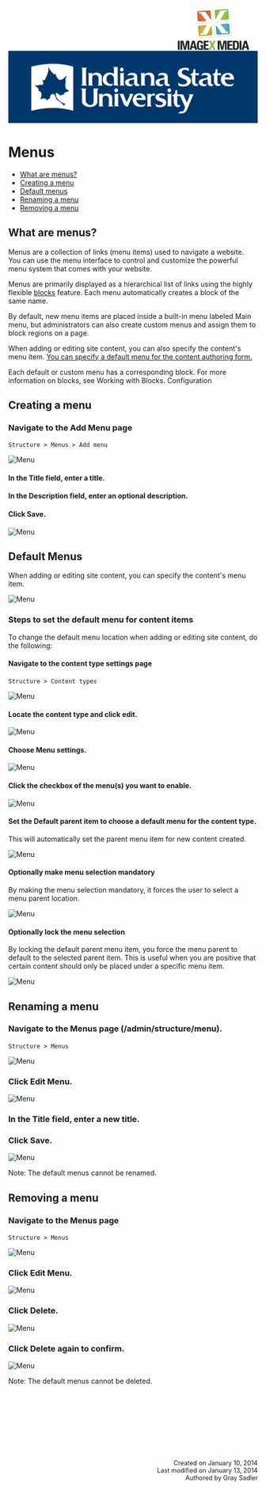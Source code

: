 <img class="logo" src="../../global_assets/images/IXM-Transparent-Vertical.jpg" style="float:right; margin:-10px 15px 0 0;" height="90" />
<img class="logo" src="../assets/images/isu_logo.png" alt="Indiana State University logo" />

# Menus

* [What are menus?](#what-are-menus)
* [Creating a menu](#creating-a-menu)
* [Default menus](#default-menus)
* [Renaming a menu](#renaming-a-menu)
* [Removing a menu](#removing-a-menu)

## What are menus?
Menus are a collection of links (menu items) used to navigate a website. You can use the menu interface to control and customize the powerful menu system that comes with your website.

Menus are primarily displayed as a hierarchical list of links using the highly flexible [blocks](blocks.html) feature. Each menu automatically creates a block of the same name.

By default, new menu items are placed inside a built-in menu labeled Main menu, but administrators can also create custom menus and assign them to block regions on a page.

When adding or editing site content, you can also specify the content's menu item. [You can specify a default menu for the content authoring form.](#default-menus)

Each default or custom menu has a corresponding block. For more information on blocks, see Working with Blocks.
Configuration

## Creating a menu

### Navigate to the Add Menu page

	Structure > Menus > Add menu

![Menu](../assets/images/MenuAdminMenuAdd.png "Menu")

#### In the Title field, enter a title.

#### In the Description field, enter an optional description.

#### Click Save.

![Menu](../assets/images/MenuAdd.png "Menu")

## Default Menus

When adding or editing site content, you can specify the content's menu item.

![Menu](../assets/images/MenuAddContent.png "Menu")

### Steps to set the default menu for content items

To change the default menu location when adding or editing site content, do the following:

####  Navigate to the content type settings page

	Structure > Content types

![Menu](../assets/images/MenuAdminMenuContentType.png "Menu")

#### Locate the content type and click edit.

![Menu](../assets/images/ContentTypeEdit.png "Menu")

#### Choose Menu settings.

![Menu](../assets/images/ContentMenuSettings.png "Menu")

#### Click the checkbox of the menu(s) you want to enable.

![Menu](../assets/images/ContentMenuSettingsMenu.png "Menu")

#### Set the Default parent item to choose a default menu for the content type.

This will automatically set the parent menu item for new content created.

![Menu](../assets/images/MenuDefaultParentItem.png "Menu")

#### Optionally make menu selection mandatory

By making the menu selection mandatory, it forces the user to select a menu parent location.

![Menu](../assets/images/MenuMandatory.png "Menu")

#### Optionally lock the menu selection

By locking the default parent menu item, you force the menu parent to default to the selected parent item. This is useful when you are positive that certain content should only be placed under a specific menu item.

![Menu](../assets/images/MenuLockParent.png "Menu")

## Renaming a menu

### Navigate to the Menus page (/admin/structure/menu).

	Structure > Menus

![Menu](../assets/images/AdminMenuMenus.png "Menu")
### Click Edit Menu.

![Menu](../assets/images/MenuEditMenu.png "Menu")

### In the Title field, enter a new title.
### Click Save.

![Menu](../assets/images/MenuRename.png "Menu")

Note: The default menus cannot be renamed.

## Removing a menu

### Navigate to the Menus page
	Structure > Menus

![Menu](../assets/images/AdminMenuMenus.png "Menu")
### Click Edit Menu.

![Menu](../assets/images/MenuEditMenu.png "Menu")

### Click Delete.

![Menu](../assets/images/MenuDelete.png "Menu")

### Click Delete again to confirm.

![Menu](../assets/images/MenuDeleteConfirm.png "Menu")

Note: The default menus cannot be deleted.


<p style="margin-top:150px; text-align:right; font-size:90%;">Created on January 10, 2014<br />
Last modified on January 13, 2014<br />
Authored by Gray Sadler</p>

